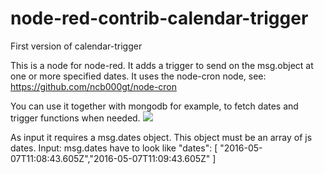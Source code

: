 # node-red-contrib-calendar-trigger
First version of calendar-trigger

This is a node for node-red. It adds a trigger to send on the msg.object at one or more specified dates.
It uses the node-cron node, see: https://github.com/ncb000gt/node-cron

You can use it together with mongodb for example, to fetch dates and trigger functions when needed.
<img src="https://github.com/Chris1234567899/node-red-contrib-calendar-trigger/blob/master/screenshots/screenshot1.PNG" />


As input it requires a msg.dates object. This object must be an array of js dates. 
Input: msg.dates have to look like "dates": [ "2016-05-07T11:08:43.605Z","2016-05-07T11:09:43.605Z" ]
